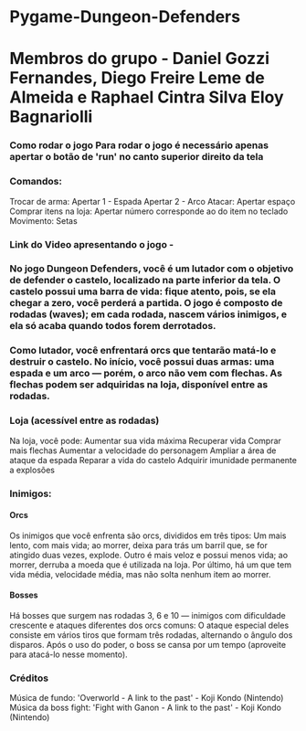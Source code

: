 # Pygame-Dungeon-Defenders
# Membros do grupo - Daniel Gozzi Fernandes, Diego Freire Leme de Almeida e Raphael Cintra Silva Eloy Bagnariolli

### Como rodar o jogo  Para rodar o jogo é necessário apenas apertar o botão de 'run' no canto superior direito da tela

### Comandos:
Trocar de arma: 
Apertar 1 - Espada
Apertar 2 - Arco
Atacar: Apertar espaço
Comprar itens na loja: Apertar número corresponde ao do item no teclado
Movimento: Setas

### Link do Video apresentando o jogo - 

### No jogo Dungeon Defenders, você é um lutador com o objetivo de defender o castelo, localizado na parte inferior da tela. O castelo possui uma barra de vida: fique atento, pois, se ela chegar a zero, você perderá a partida. O jogo é composto de rodadas (waves); em cada rodada, nascem vários inimigos, e ela só acaba quando todos forem derrotados.

### Como lutador, você enfrentará orcs que tentarão matá-lo e destruir o castelo. No início, você possui duas armas: uma espada e um arco — porém, o arco não vem com flechas. As flechas podem ser adquiridas na loja, disponível entre as rodadas.

### Loja (acessível entre as rodadas)
Na loja, você pode:
Aumentar sua vida máxima
Recuperar vida
Comprar mais flechas
Aumentar a velocidade do personagem
Ampliar a área de ataque da espada
Reparar a vida do castelo
Adquirir imunidade permanente a explosões

### Inimigos:
#### Orcs
Os inimigos que você enfrenta são orcs, divididos em três tipos:
Um mais lento, com mais vida; ao morrer, deixa para trás um barril que, se for atingido duas vezes, explode.
Outro é mais veloz e possui menos vida; ao morrer, derruba a moeda que é utilizada na loja.
Por último, há um que tem vida média, velocidade média, mas não solta nenhum item ao morrer.
#### Bosses
Há bosses que surgem nas rodadas 3, 6 e 10 — inimigos com dificuldade crescente e ataques diferentes dos orcs comuns:
O ataque especial deles consiste em vários tiros que formam três rodadas, alternando o ângulo dos disparos. Após o uso do poder, o boss se cansa por um tempo (aproveite para atacá-lo nesse momento).

### Créditos
Música de fundo: 'Overworld - A link to the past' - Koji Kondo (Nintendo)
Música da boss fight: 'Fight with Ganon - A link to the past' - Koji Kondo (Nintendo)